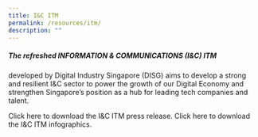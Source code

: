 ```yaml
---
title: I&C ITM
permalink: /resources/itm/
description: ""
---
```

##### The refreshed INFORMATION & COMMUNICATIONS (I&C) ITM
developed by Digital Industry Singapore (DISG) aims to develop a strong and resilient I&C sector to power the growth of our Digital Economy and strengthen Singapore’s position as a hub for leading tech companies and talent.

Click here to download the I&C ITM press release.[](/files/i&c%20itm%20press%20release.pdf)
Click here to download the I&C ITM infographics.[](/files/i&c%20itm%20infographic.pdf)